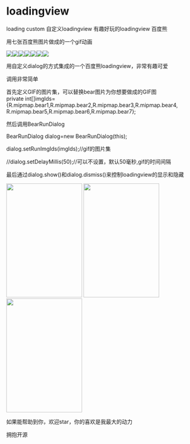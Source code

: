 # loadingview
loading custom 自定义loadingview 有趣好玩的loadingview 百度熊  

用七张百度熊图片做成的一个gif动画  
  
<img src="https://github.com/sanlisanlisanli/loadingview/blob/master/app/src/main/res/mipmap-mdpi/bear1.png"/><img src="https://github.com/sanlisanlisanli/loadingview/blob/master/app/src/main/res/mipmap-mdpi/bear2.png"/><img src="https://github.com/sanlisanlisanli/loadingview/blob/master/app/src/main/res/mipmap-mdpi/bear3.png"/><img src="https://github.com/sanlisanlisanli/loadingview/blob/master/app/src/main/res/mipmap-mdpi/bear4.png"/><img src="https://github.com/sanlisanlisanli/loadingview/blob/master/app/src/main/res/mipmap-mdpi/bear5.png"/><img src="https://github.com/sanlisanlisanli/loadingview/blob/master/app/src/main/res/mipmap-mdpi/bear6.png"/><img src="https://github.com/sanlisanlisanli/loadingview/blob/master/app/src/main/res/mipmap-mdpi/bear7.png"/>  
  
用自定义dialog的方式集成的一个百度熊loadingview，非常有趣可爱  
   
调用非常简单  
  
首先定义GIF的图片集，可以替换bear图片为你想要做成的GIF图  
private int[]imgIds={R.mipmap.bear1,R.mipmap.bear2,R.mipmap.bear3,R.mipmap.bear4,
                         R.mipmap.bear5,R.mipmap.bear6,R.mipmap.bear7};   
                         
然后调用BearRunDialog  
  
BearRunDialog dialog=new BearRunDialog(this);
   
dialog.setRunImgIds(imgIds);//gif的图片集  
  
   
//dialog.setDelayMillis(50);//可以不设置，默认50毫秒,gif的时间间隔  
  
最后通过dialog.show()和dialog.dismiss()来控制loadingview的显示和隐藏  
  
<img src="https://github.com/sanlisanlisanli/loadingview/blob/master/screenshots/Screenshot_20180929-194906.jpg" width="200"  height="300"/>  
<img src="https://github.com/sanlisanlisanli/loadingview/blob/master/screenshots/Screenshot_20180929-194911.jpg" width="200"  height="300"/>  
<img src="https://github.com/sanlisanlisanli/loadingview/blob/master/screenshots/Screenshot_20180929-195644.jpg" width="200"  height="300"/>  
  
如果能帮助到你，欢迎star，你的喜欢是我最大的动力  

拥抱开源  

  
  



